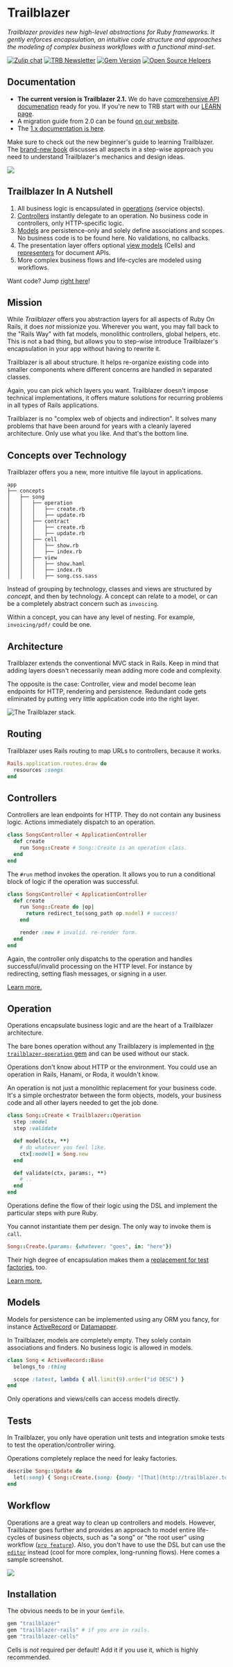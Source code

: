 # Trailblazer

_Trailblazer provides new high-level abstractions for Ruby frameworks. It gently enforces encapsulation, an intuitive code structure and approaches the modeling of complex business workflows with a functional mind-set._

[![Zulip chat](https://img.shields.io/badge/zulip-join_chat-brightgreen.svg)](https://trailblazer.zulipchat.com)
[![TRB Newsletter](https://img.shields.io/badge/TRB-newsletter-lightgrey.svg)](http://trailblazer.to/newsletter/)
[![Gem Version](https://badge.fury.io/rb/trailblazer.svg)](http://badge.fury.io/rb/trailblazer)
[![Open Source Helpers](https://www.codetriage.com/trailblazer/trailblazer/badges/users.svg)](https://www.codetriage.com/trailblazer/trailblazer)

## Documentation

* **The current version is Trailblazer 2.1.** We do have [comprehensive API documenation](https://trailblazer.to/2.1/docs/trailblazer.html) ready for you. If you're new to TRB start with our [LEARN page](https://trailblazer.to/2.1/learn.html).
* A migration guide from 2.0 can be found [on our website](https://trailblazer.to/2.1/docs/trailblazer.html#trailblazer-2-1-migration).
* The [1.x documentation is here](http://trailblazer.to/gems/operation/1.1/).

Make sure to check out the new beginner's guide to learning Trailblazer. The [brand-new book](https://leanpub.com/buildalib) discusses all aspects in a step-wise approach you need to understand Trailblazer's mechanics and design ideas.

<a href="https://leanpub.com/buildalib"><img src="https://trailblazer.to/images/2.1/buildalib-cover.png"></a>

## Trailblazer In A Nutshell

1. All business logic is encapsulated in [operations](#operation) (service objects).
3. [Controllers](#controllers) instantly delegate to an operation. No business code in controllers, only HTTP-specific logic.
4. [Models](#models) are persistence-only and solely define associations and scopes. No business code is to be found here. No validations, no callbacks.
5. The presentation layer offers optional [view models](#views) (Cells) and [representers](#representers) for document APIs.
6. More complex business flows and life-cycles are modeled using workflows.

Want code? Jump [right here](#controllers)!

## Mission

While _Trailblazer_ offers you abstraction layers for all aspects of Ruby On Rails, it does _not_ missionize you. Wherever you want, you may fall back to the "Rails Way" with fat models, monolithic controllers, global helpers, etc. This is not a bad thing, but allows you to step-wise introduce Trailblazer's encapsulation in your app without having to rewrite it.

Trailblazer is all about structure. It helps re-organize existing code into smaller components where different concerns are handled in separated classes.

Again, you can pick which layers you want. Trailblazer doesn't impose technical implementations, it offers mature solutions for recurring problems in all types of Rails applications.

Trailblazer is no "complex web of objects and indirection". It solves many problems that have been around for years with a cleanly layered architecture. Only use what you like. And that's the bottom line.

## Concepts over Technology

Trailblazer offers you a new, more intuitive file layout in applications.

```
app
├── concepts
│   ├── song
│   │   ├── operation
│   │   │   ├── create.rb
│   │   │   ├── update.rb
│   │   ├── contract
│   │   │   ├── create.rb
│   │   │   ├── update.rb
│   │   ├── cell
│   │   │   ├── show.rb
│   │   │   ├── index.rb
│   │   ├── view
│   │   │   ├── show.haml
│   │   │   ├── index.rb
│   │   │   ├── song.css.sass
```

Instead of grouping by technology, classes and views are structured by *concept*, and then by technology. A concept can relate to a model, or can be a completely abstract concern such as `invoicing`.

Within a concept, you can have any level of nesting. For example, `invoicing/pdf/` could be one.


## Architecture

Trailblazer extends the conventional MVC stack in Rails. Keep in mind that adding layers doesn't necessarily mean adding more code and complexity.

The opposite is the case: Controller, view and model become lean endpoints for HTTP, rendering and persistence. Redundant code gets eliminated by putting very little application code into the right layer.

![The Trailblazer stack.](https://raw.github.com/apotonick/trailblazer/master/doc/operation-2017.png)

## Routing

Trailblazer uses Rails routing to map URLs to controllers, because it works.

```ruby
Rails.application.routes.draw do
  resources :songs
end
```

## Controllers

Controllers are lean endpoints for HTTP. They do not contain any business logic. Actions immediately dispatch to an operation.

```ruby
class SongsController < ApplicationController
  def create
    run Song::Create # Song::Create is an operation class.
  end
end
```

The `#run` method invokes the operation. It allows you to run a conditional block of logic if the operation was successful.

```ruby
class SongsController < ApplicationController
  def create
    run Song::Create do |op|
      return redirect_to(song_path op.model) # success!
    end

    render :new # invalid. re-render form.
  end
end
```

Again, the controller only dispatchs to the operation and handles successful/invalid processing on the HTTP level. For instance by redirecting, setting flash messages, or signing in a user.

[Learn more.](http://trailblazer.to/gems/operation/controller.html)

## Operation

Operations encapsulate business logic and are the heart of a Trailblazer architecture.

The bare bones operation without any Trailblazery is implemented in [the `trailblazer-operation` gem](https://github.com/trailblazer/trailblazer-operation) and can be used without our stack.

Operations don't know about HTTP or the environment. You could use an operation in Rails, Hanami, or Roda, it wouldn't know.

An operation is not just a monolithic replacement for your business code. It's a simple orchestrator between the form objects, models, your business code and all other layers needed to get the job done.

```ruby
class Song::Create < Trailblazer::Operation
  step :model
  step :validate

  def model(ctx, **)
    # do whatever you feel like.
    ctx[:model] = Song.new
  end

  def validate(ctx, params:, **)
    # ..
  end
end
```

Operations define the flow of their logic using the DSL and implement the particular steps with pure Ruby.

You cannot instantiate them per design. The only way to invoke them is `call`.

```ruby
Song::Create.(params: {whatever: "goes", in: "here"})
```

Their high degree of encapsulation makes them a [replacement for test factories](#tests), too.

[Learn more.](https://2019.trailblazer.to/2.1/docs/operation.html#operation-overview)

## Models

Models for persistence can be implemented using any ORM you fancy, for instance [ActiveRecord](https://github.com/rails/rails/tree/master/activerecord#active-record--object-relational-mapping-in-rails) or [Datamapper](http://datamapper.org/).

In Trailblazer, models are completely empty. They solely contain associations and finders. No business logic is allowed in models.

```ruby
class Song < ActiveRecord::Base
  belongs_to :thing

  scope :latest, lambda { all.limit(9).order("id DESC") }
end
```

Only operations and views/cells can access models directly.

## Tests

In Trailblazer, you only have operation unit tests and integration smoke tests to test the operation/controller wiring.

Operations completely replace the need for leaky factories.

```ruby
describe Song::Update do
  let(:song) { Song::Create.(song: {body: "[That](http://trailblazer.to)!"}) }
end
```

## Workflow
Operations are a great way to clean up controllers and models. However, Trailblazer goes further and provides an approach to model entire life-cycles of business objects, such as "a song" or "the root user" using workflow ([`pro feature`](https://2019.trailblazer.to/2.1/docs/pro.html#pro-1)). Also, you don't have to use the DSL but can use the [`editor`](https://2019.trailblazer.to/2.1/docs/pro.html#pro-editor) instead (cool for more complex, long-running flows). Here comes a sample screenshot.

<img src="http://2019.trailblazer.to/2.1/dist/img/flow.png">

## Installation

The obvious needs to be in your `Gemfile`.

```ruby
gem "trailblazer"
gem "trailblazer-rails" # if you are in rails.
gem "trailblazer-cells"
```

Cells is _not_ required per default! Add it if you use it, which is highly recommended.
